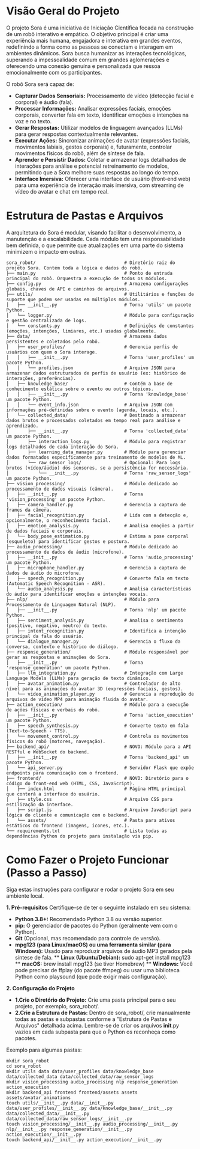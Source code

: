 # Visão Geral do Projeto

O projeto Sora é uma iniciativa de Iniciação Científica focada na construção de um robô interativo e empático. O objetivo principal é criar uma experiência mais humana, engajadora e interativa em grandes eventos, redefinindo a forma como as pessoas se conectam e interagem em ambientes dinâmicos. Sora busca humanizar as interações tecnológicas, superando a impessoalidade comum em grandes aglomerações e oferecendo uma conexão genuína e personalizada que ressoa emocionalmente com os participantes.

O robô Sora será capaz de:
* **Capturar Dados Sensoriais:** Processamento de vídeo (detecção facial e corporal) e áudio (fala).
* **Processar Informações:** Analisar expressões faciais, emoções corporais, converter fala em texto, identificar emoções e intenções na voz e no texto.
* **Gerar Respostas:** Utilizar modelos de linguagem avançados (LLMs) para gerar respostas contextualmente relevantes.
* **Executar Ações:** Sincronizar animações de avatar (expressões faciais, movimentos labiais, gestos corporais) e, futuramente, controlar movimentos físicos do robô, além de síntese de fala.
* **Aprender e Persistir Dados:** Coletar e armazenar logs detalhados de interações para análise e potencial retreinamento de modelos, permitindo que a Sora melhore suas respostas ao longo do tempo.
* **Interface Imersiva:** Oferecer uma interface de usuário (front-end web) para uma experiência de interação mais imersiva, com streaming de vídeo do avatar e chat em tempo real.

# Estrutura de Pastas e Arquivos
A arquitetura do Sora é modular, visando facilitar o desenvolvimento, a manutenção e a escalabilidade. Cada módulo tem uma responsabilidade bem definida, o que permite que atualizações em uma parte do sistema minimizem o impacto em outras.
```
sora_robot/                                 # Diretório raiz do projeto Sora. Contém toda a lógica e dados do robô.
├── main.py                                 # Ponto de entrada principal do robô. Orquestra a execução de todos os módulos.
├── config.py                               # Armazena configurações globais, chaves de API e caminhos de arquivos.
├── utils/                                  # Utilitários e funções de suporte que podem ser usadas em múltiplos módulos.
│   ├── __init__.py                         # Torna 'utils' um pacote Python.
│   └── logger.py                           # Módulo para configuração e gestão centralizada de logs.
│   └── constants.py                        # Definições de constantes (emoções, intenções, limiares, etc.) usadas globalmente.
├── data/                                   # Armazena dados persistentes e coletados pelo robô.
│   ├── user_profiles/                      # Gerencia perfis de usuários com quem o Sora interage.
│   │   ├── __init__.py                     # Torna 'user_profiles' um pacote Python.
│   │   └── profiles.json                   # Arquivo JSON para armazenar dados estruturados de perfis de usuário (ex: histórico de interações, preferências).
│   ├── knowledge_base/                     # Contém a base de conhecimento estática sobre o evento ou outros tópicos.
│   │   ├── __init__.py                     # Torna 'knowledge_base' um pacote Python.
│   │   └── event_info.json                 # Arquivo JSON com informações pré-definidas sobre o evento (agenda, locais, etc.).
│   └── collected_data/                     # Destinado a armazenar dados brutos e processados coletados em tempo real para análise e aprendizado.
│       ├── __init__.py                     # Torna 'collected_data' um pacote Python.
│       ├── interaction_logs.py             # Módulo para registrar logs detalhados de cada interação do Sora.
│       ├── learning_data_manager.py        # Módulo para gerenciar dados formatados especificamente para treinamento de modelos de ML.
│       └── raw_sensor_logs/                # Opcional: Para logs brutos (vídeo/áudio) dos sensores, se a persistência for necessária.
│           └── __init__.py                 # Torna 'raw_sensor_logs' um pacote Python.
├── vision_processing/                      # Módulo dedicado ao processamento de dados visuais (câmera).
│   ├── __init__.py                         # Torna 'vision_processing' um pacote Python.
│   ├── camera_handler.py                   # Gerencia a captura de frames da câmera.
│   ├── facial_recognition.py               # Lida com a detecção e, opcionalmente, o reconhecimento facial.
│   ├── emotion_analysis.py                 # Analisa emoções a partir de dados faciais e corporais.
│   └── body_pose_estimation.py             # Estima a pose corporal (esqueleto) para identificar gestos e postura.
├── audio_processing/                       # Módulo dedicado ao processamento de dados de áudio (microfone).
│   ├── __init__.py                         # Torna 'audio_processing' um pacote Python.
│   ├── microphone_handler.py               # Gerencia a captura de dados de áudio do microfone.
│   ├── speech_recognition.py               # Converte fala em texto (Automatic Speech Recognition - ASR).
│   └── audio_analysis.py                   # Analisa características do áudio para identificar emoções e intenções vocais.
├── nlp/                                    # Módulo para Processamento de Linguagem Natural (NLP).
│   ├── __init__.py                         # Torna 'nlp' um pacote Python.
│   ├── sentiment_analysis.py               # Analisa o sentimento (positivo, negativo, neutro) do texto.
│   ├── intent_recognition.py               # Identifica a intenção principal da fala do usuário.
│   └── dialogue_manager.py                 # Gerencia o fluxo da conversa, contexto e histórico do diálogo.
├── response_generation/                    # Módulo responsável por gerar as respostas e animações do Sora.
│   ├── __init__.py                         # Torna 'response_generation' um pacote Python.
│   ├── llm_integration.py                  # Integração com Large Language Models (LLMs) para geração de texto dinâmico.
│   ├── avatar_animation.py                 # Controlador de alto nível para as animações do avatar 3D (expressões faciais, gestos).
│   └── video_animation_player.py           # Gerencia a reprodução de arquivos de vídeo MP4 para animação fluida do avatar.
├── action_execution/                       # Módulo para a execução de ações físicas e verbais do robô.
│   ├── __init__.py                         # Torna 'action_execution' um pacote Python.
│   ├── speech_synthesis.py                 # Converte texto em fala (Text-to-Speech - TTS).
│   └── movement_control.py                 # Controla os movimentos físicos do robô (motores, navegação).
├── backend_api/                            # NOVO: Módulo para a API RESTful e WebSocket do backend.
│   ├── __init__.py                         # Torna 'backend_api' um pacote Python.
│   └── api_server.py                       # Servidor Flask que expõe endpoints para comunicação com o frontend.
├── frontend/                               # NOVO: Diretório para o código do front-end web (HTML, CSS, JavaScript).
│   ├── index.html                          # Página HTML principal que conterá a interface do usuário.
│   ├── style.css                           # Arquivo CSS para estilização da interface.
│   ├── script.js                           # Arquivo JavaScript para lógica do cliente e comunicação com o backend.
│   └── assets/                             # Pasta para ativos estáticos do frontend (imagens, ícones, etc.).
└── requirements.txt                        # Lista todas as dependências Python do projeto para instalação via pip.
```
# Como Fazer o Projeto Funcionar (Passo a Passo)
Siga estas instruções para configurar e rodar o projeto Sora em seu ambiente local.

**1. Pré-requisitos**
Certifique-se de ter o seguinte instalado em seu sistema:

* **Python 3.8+:** Recomendado Python 3.8 ou versão superior.
* **pip:** O gerenciador de pacotes do Python (geralmente vem com o Python).
* **Git** (Opcional, mas recomendado para controle de versão).
* **mpg123 (para Linux/macOS) ou uma ferramenta similar (para Windows):** Usado para reproduzir arquivos de áudio MP3 gerados pela síntese de fala.
** **Linux (Ubuntu/Debian):** sudo apt-get install mpg123
** **macOS:** brew install mpg123 (se tiver Homebrew)
** **Windows:** Você pode precisar de ffplay (do pacote ffmpeg) ou usar uma biblioteca Python como playsound (que pode exigir mais configuração).

**2. Configuração do Projeto**
* **1.Crie o Diretório do Projeto:**
Crie uma pasta principal para o seu projeto, por exemplo, sora_robot/.
* **2.Crie a Estrutura de Pastas:**
Dentro de sora_robot/, crie manualmente todas as pastas e subpastas conforme a "Estrutura de Pastas e Arquivos" detalhada acima. Lembre-se de criar os arquivos __init__.py vazios em cada subpasta para que o Python os reconheça como pacotes.

Exemplo para algumas pastas:
```
mkdir sora_robot
cd sora_robot
mkdir utils data data/user_profiles data/knowledge_base data/collected_data data/collected_data/raw_sensor_logs
mkdir vision_processing audio_processing nlp response_generation action_execution
mkdir backend_api frontend frontend/assets assets assets/avatar_animations
touch utils/__init__.py data/__init__.py data/user_profiles/__init__.py data/knowledge_base/__init__.py data/collected_data/__init__.py data/collected_data/raw_sensor_logs/__init__.py
touch vision_processing/__init__.py audio_processing/__init__.py nlp/__init__.py response_generation/__init__.py action_execution/__init__.py
touch backend_api/__init__.py action_execution/__init__.py
```
